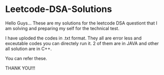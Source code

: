 # Leetcode-DSA-Solutions

Hello Guys...
These are my solutions for the leetcode DSA questiont that I am solving and preparing my self for the technical test.

I have uploded the codes in .txt format. They all are error less and exceutable codes you can directely run it. 2 of them are in JAVA and other all solution are in C++.

You can refer these.

THANK YOU!!!
